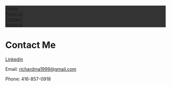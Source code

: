 <html>
<head>
<style>
ul {
  list-style-type: none;
  margin: 0;
  padding: 0;
  overflow: auto;
  background-color: #333;
}

li {
  float: left;
}

li a {
  display: block;
  color: white;
  text-align: center;
  padding: 14px 16px;
  text-decoration: none;
}

li a:hover {
  background-color: #111;
}
</style>
</head>
<body>

<ul>
  <li><a href="/">Home</a></li>
  <li><a href="/projects">Projects</a></li>
  <li><a class="active" href="/contact">Contact</a></li>
  <li><a href="/resume.pdf">Résumé</a></li>
</ul>
<h1>Contact Me</h1>
<a href="https://www.linkedin.com/in/richard-m-4a0200165/">Linkedin</a>
<p>Email: <a href="mailto:richardma1999@gmail.com">richardma1999@gmail.com</a></p>
<p>Phone: 416-857-0918</p>
</body>
</html>
